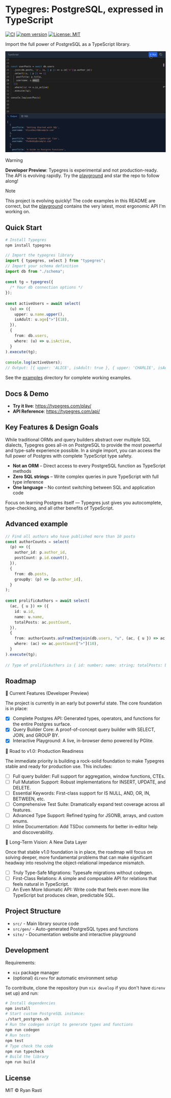 # Typegres: PostgreSQL, expressed in TypeScript

[![CI](https://github.com/ryanrasti/typegres/actions/workflows/main.yml/badge.svg)](https://github.com/ryanrasti/typegres/actions/workflows/main.yml) [![npm version](https://img.shields.io/npm/v/typegres.svg)](https://www.npmjs.com/package/typegres) [![License: MIT](https://img.shields.io/badge/License-MIT-green.svg)](https://opensource.org/licenses/MIT)

Import the full power of PostgreSQL as a TypeScript library.

![Typegres Demo GIF](https://raw.githubusercontent.com/ryanrasti/typegres/main/site/public/typegres_landing_page_demo.gif)

> [!WARNING]
> **Developer Preview**: Typegres is experimental and not production-ready. The API is evolving rapidly. Try the [playground](https://typegres.com/play/) and star the repo to follow along!

> [!NOTE]
> This project is evolving quickly! The code examples in this README are correct, but the [playground](https://typegres.com/play/) contains the very latest, most ergonomic API I'm working on.

## Quick Start

```bash
# Install Typegres
npm install typegres
```

```typescript
// Import the typegres library
import { typegres, select } from "typegres";
// Import your schema definition
import db from "./schema";

const tg = typegres({
  /* Your db connection options */
});

const activeUsers = await select(
  (u) => ({
    upper: u.name.upper(),
    isAdult: u.age[">"](18),
  }),
  {
    from: db.users,
    where: (u) => u.isActive,
  }
).execute(tg);

console.log(activeUsers);
// Output: [{ upper: 'ALICE', isAdult: true }, { upper: 'CHARLIE', isAdult: false }]
```

See the [examples](https://github.com/ryanrasti/typegres/tree/main/examples) directory for complete working examples.

## Docs & Demo

- **Try it live**: https://typegres.com/play/
- **API Reference**: https://typegres.com/api/

## Key Features & Design Goals

While traditional ORMs and query builders abstract over multiple SQL dialects, Typegres goes all-in on PostgreSQL to provide the most powerful and type-safe experience possible. In a single import, you can access the full power of Postgres with complete TypeScript type safety.

- **Not an ORM** – Direct access to every PostgreSQL function as TypeScript methods
- **Zero SQL strings** – Write complex queries in pure TypeScript with full type inference  
- **One language** – No context switching between SQL and application code

Focus on learning Postgres itself — Typegres just gives you autocomplete, type-checking, and all other benefits of TypeScript.

## Advanced example

```typescript
// Find all authors who have published more than 10 posts
const authorCounts = select(
  (p) => ({
    author_id: p.author_id,
    postCount: p.id.count(),
  }),
  {
    from: db.posts,
    groupBy: (p) => [p.author_id],
  }
);

const prolificAuthors = await select(
  (ac, { u }) => ({
    id: u.id,
    name: u.name,
    totalPosts: ac.postCount,
  }),
  {
    from: authorCounts.asFromItemjoin(db.users, "u", (ac, { u }) => ac.author_id["="](u.id)),
    where: (ac) => ac.postCount[">"](10),
  }
).execute(tg);

// Type of prolificAuthors is { id: number; name: string; totalPosts: bigint }[]
```

## Roadmap

🧪 Current Features (Developer Preview)

The project is currently in an early but powerful state. The core foundation is in place:

- [x] Complete Postgres API: Generated types, operators, and functions for the entire Postgres surface.
- [x] Query Builder Core: A proof-of-concept query builder with SELECT, JOIN, and GROUP BY.
- [x] Interactive Playground: A live, in-browser demo powered by PGlite.

🚀 Road to v1.0: Production Readiness

The immediate priority is building a rock-solid foundation to make Typegres stable and ready for production use. This includes:
- [ ] Full query builder: Full support for aggregation, window functions, CTEs.
- [ ] Full Mutation Support: Robust implementations for INSERT, UPDATE, and DELETE.
- [ ] Essential Keywords: First-class support for IS NULL, AND, OR, IN, BETWEEN, etc.
- [ ] Comprehensive Test Suite: Dramatically expand test coverage across all features.
- [ ] Advanced Type Support: Refined typing for JSONB, arrays, and custom enums.
- [ ] Inline Documentation: Add TSDoc comments for better in-editor help and discoverability.

🔭 Long-Term Vision: A New Data Layer

Once that stable v1.0 foundation is in place, the roadmap will focus on solving deeper, more fundamental problems that can make significant headway into resolving the object-relational impedance mismatch.
- [ ] Truly Type-Safe Migrations: Typesafe migrations without codegen.
- [ ] First-Class Relations: A simple and composable API for relations that feels natural in TypeScript.
- [ ] An Even More Idiomatic API: Write code that feels even more like TypeScript but produces clean, predictable SQL.

## Project Structure

- `src/` - Main library source code
- `src/gen/` - Auto-generated PostgreSQL types and functions
- `site/` - Documentation website and interactive playground

## Development

Requirements:

- `nix` package manager
- (optional) `direnv` for automatic environment setup

To contribute, clone the repository (run `nix develop` if you don't have `direnv` set up) and run:

```bash
# Install dependencies
npm install
# Start custom PostgreSQL instance:
./start_postgres.sh
# Run the codegen script to generate types and functions
npm run codegen
# Run tests
npm test
# Type check the code
npm run typecheck
# Build the library
npm run build
```

## License

MIT © Ryan Rasti

